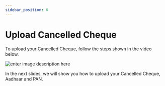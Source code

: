```yaml
---
sidebar_position: 6
---
```


# Upload Cancelled Cheque

To upload your Cancelled Cheque, follow the steps shown in the video below.

![enter image description here](https://res.cloudinary.com/dsodoblhj/image/upload/v1681656247/Evos_Parivar_-_Google_Chrome_2023-04-16_17-31-53_Trim_AdobeExpress_omk7ks.gif)

In the next slides, we will show you how to upload your Cancelled Cheque, Aadhaar and PAN.
